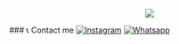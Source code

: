 <p align="center">
  <img src="https://telegra.ph/file/b97b63b7fd1d32b07c4a6.mp4" />
  </p>
### 📞 Contact me
<a href="https://www.instagram.com/faridmhrdkaa" target="_blank"><img src="https://img.shields.io/badge/Instagram-%23E4405F.svg?&style=flat-square&logo=instagram&logoColor=white" alt="Instagram"></a> <a href="https://wa.me/6285890441472" target="_blank"><img src="https://img.shields.io/badge/Whatsapp-%808080.svg?&style=flat-square&logo=Whatsapp&logoColor=white" alt="Whatsapp"></a>



